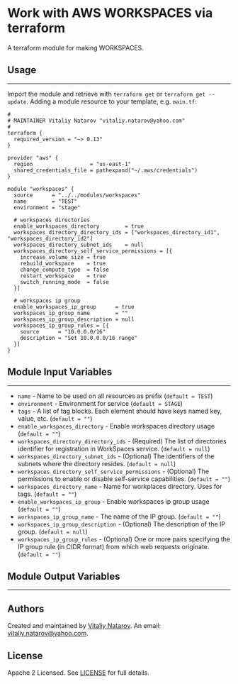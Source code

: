 # Work with AWS WORKSPACES via terraform

A terraform module for making WORKSPACES.


## Usage
----------------------
Import the module and retrieve with ```terraform get``` or ```terraform get --update```. Adding a module resource to your template, e.g. `main.tf`:

```
#
# MAINTAINER Vitaliy Natarov "vitaliy.natarov@yahoo.com"
#
terraform {
  required_version = "~> 0.13"
}

provider "aws" {
  region                  = "us-east-1"
  shared_credentials_file = pathexpand("~/.aws/credentials")
}

module "workspaces" {
  source      = "../../modules/workspaces"
  name        = "TEST"
  environment = "stage"

  # workspaces directories
  enable_workspaces_directory        = true
  workspaces_directory_directory_ids = ["workspaces_directory_id1", "workspaces_directory_id2"]
  workspaces_directory_subnet_ids    = null
  workspaces_directory_self_service_permissions = [{
    increase_volume_size = true
    rebuild_workspace    = true
    change_compute_type  = false
    restart_workspace    = true
    switch_running_mode  = false
  }]

  # workspaces ip group
  enable_workspaces_ip_group      = true
  workspaces_ip_group_name        = ""
  workspaces_ip_group_description = null
  workspaces_ip_group_rules = [{
    source      = "10.0.0.0/16"
    description = "Set 10.0.0.0/16 range"
  }]
}
```

## Module Input Variables
----------------------
- `name` - Name to be used on all resources as prefix (`default = TEST`)
- `environment` - Environment for service (`default = STAGE`)
- `tags` - A list of tag blocks. Each element should have keys named key, value, etc. (`default = ""`)
- `enable_workspaces_directory` - Enable workspaces directory usage (`default = ""`)
- `workspaces_directory_directory_ids` - (Required) The list of directories identifier for registration in WorkSpaces service. (`default = null`)
- `workspaces_directory_subnet_ids` - (Optional) The identifiers of the subnets where the directory resides. (`default = null`)
- `workspaces_directory_self_service_permissions` - (Optional) The permissions to enable or disable self-service capabilities. (`default = ""`)
- `workspaces_directory_name` - Name for workplaces directory. Uses for tags. (`default = ""`)
- `enable_workspaces_ip_group` - Enable workspaces ip group usage (`default = ""`)
- `workspaces_ip_group_name` - The name of the IP group. (`default = ""`)
- `workspaces_ip_group_description` - (Optional) The description of the IP group. (`default = null`)
- `workspaces_ip_group_rules` - (Optional) One or more pairs specifying the IP group rule (in CIDR format) from which web requests originate. (`default = ""`)

## Module Output Variables
----------------------


## Authors

Created and maintained by [Vitaliy Natarov](https://github.com/SebastianUA). An email: [vitaliy.natarov@yahoo.com](vitaliy.natarov@yahoo.com).

## License

Apache 2 Licensed. See [LICENSE](https://github.com/SebastianUA/terraform/blob/master/LICENSE) for full details.
